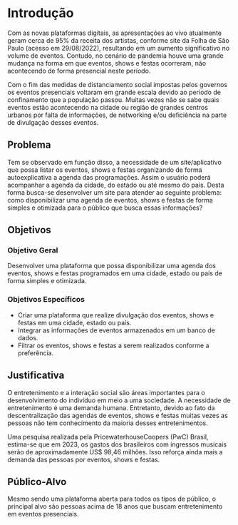 # Introdução

Com as novas plataformas digitais, as apresentações ao vivo atualmente geram cerca de 95% da receita dos artistas, conforme site da Folha de São Paulo (acesso em 29/08/2022), resultando em um aumento significativo no volume de eventos. Contudo, no cenário de pandemia houve uma grande mudança na forma em que eventos, shows e festas ocorreram, não acontecendo de forma presencial neste período.

Com o fim das medidas de distanciamento social impostas pelos governos os eventos presenciais voltaram em grande escala devido ao período de confinamento que a população passou. Muitas vezes não se sabe quais eventos estão acontecendo na cidade ou região de grandes centros urbanos por falta de informações, de networking e/ou deficiência na parte de divulgação desses eventos.

## Problema

Tem se observado em função disso, a necessidade de um site/aplicativo que possa listar os eventos, shows e festas organizando de forma autoexplicativa a agenda das programações. Assim o usuário poderá acompanhar a agenda da cidade, do estado ou até mesmo do país. Desta forma busca-se desenvolver um site para atender ao seguinte problema: como disponibilizar uma agenda de eventos, shows e festas de forma simples e otimizada para o público que busca essas informações?

## Objetivos

### Objetivo Geral

Desenvolver uma plataforma que possa disponibilizar uma agenda dos eventos, shows e festas programados em uma cidade, estado ou país de forma simples e otimizada.

### Objetivos Específicos

- Criar uma plataforma que realize divulgação dos eventos, shows e festas em uma cidade, estado ou país.
- Integrar as informações de eventos armazenados em um banco de dados.
- Filtrar os eventos, shows e festas a serem realizados conforme a preferência.

## Justificativa

O entretenimento e a interação social são áreas importantes para o desenvolvimento do indivíduo em meio a uma sociedade. A necessidade de entretenimento é uma demanda humana. Entretanto, devido ao fato da descentralização das agendas de eventos, shows e festas muitas vezes as pessoas não tem conhecimento da maioria desses entretenimentos.

Uma pesquisa realizada pela PricewaterhouseCoopers (PwC) Brasil, estima-se que em 2023, os gastos dos brasileiros com ingressos musicais serão de aproximadamente US$ 98,46 milhões. Isso reforça ainda mais a demanda das pessoas por eventos, shows e festas.

## Público-Alvo

Mesmo sendo uma plataforma aberta para todos os tipos de público, o principal alvo são pessoas acima de 18 anos que buscam entretenimento em eventos presenciais.